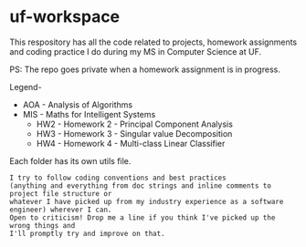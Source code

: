 # uf-workspace

This respository has all the code related to projects, homework assignments and coding practice I do during my 
MS in Computer Science at UF.

PS: The repo goes private when a homework assignment is in progress.

Legend-
-   AOA - Analysis of Algorithms
-   MIS - Maths for Intelligent Systems
    *   HW2 - Homework 2 - Principal Component Analysis
    *	HW3 - Homework 3 - Singular value Decomposition
    *   HW4 - Homework 4 - Multi-class Linear Classifier

	 
Each folder has its own utils file.

	I try to follow coding conventions and best practices 
	(anything and everything from doc strings and inline comments to project file structure or 
	whatever I have picked up from my industry experience as a software engineer) wherever I can.
	Open to criticism! Drop me a line if you think I've picked up the wrong things and 
	I'll promptly try and improve on that.
